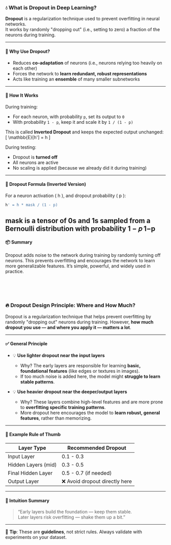 ### 💧 What is Dropout in Deep Learning?

**Dropout** is a regularization technique used to prevent overfitting in neural networks.  
It works by randomly "dropping out" (i.e., setting to zero) a fraction of the neurons during training.

---

#### 🎯 Why Use Dropout?

- Reduces **co-adaptation** of neurons (i.e., neurons relying too heavily on each other)
- Forces the network to **learn redundant, robust representations**
- Acts like training an **ensemble** of many smaller subnetworks

---

#### 🧪 How It Works

During training:
- For each neuron, with probability `p`, set its output to `0`
- With probability `1 - p`, keep it and scale it by `1 / (1 - p)`

This is called **Inverted Dropout** and keeps the expected output unchanged:
\[
\mathbb{E}[h'] = h
\]

During testing:
- Dropout is **turned off**
- All neurons are active
- No scaling is applied (because we already did it during training)

---

#### 🧮 Dropout Formula (Inverted Version)

For a neuron activation \( h \), and dropout probability \( p \):

```python
h' = h * mask / (1 - p)
```
mask is a tensor of 0s and 1s sampled from a Bernoulli distribution with probability 
1
−
𝑝
1−p
---
#### 📦 Summary
Dropout adds noise to the network during training by randomly turning off neurons.
This prevents overfitting and encourages the network to learn more generalizable features.
It’s simple, powerful, and widely used in practice.

<br><br><br>  <!-- Creates multiple empty lines -->

### 🔥 Dropout Design Principle: Where and How Much?

Dropout is a regularization technique that helps prevent overfitting by randomly "dropping out" neurons during training. However, **how much dropout you use — and where you apply it — matters a lot**.

---

#### ✅ **General Principle**

- 💡 **Use lighter dropout near the input layers**
  - Why? The early layers are responsible for learning **basic, foundational features** (like edges or textures in images).
  - If too much noise is added here, the model might **struggle to learn stable patterns**.

- 💡 **Use heavier dropout near the deeper/output layers**
  - Why? These layers combine high-level features and are more prone to **overfitting specific training patterns**.
  - More dropout here encourages the model to **learn robust, general features**, rather than memorizing.

---

#### 🔬 Example Rule of Thumb
| Layer Type         | Recommended Dropout |
|-------------------|---------------------|
| Input Layer        | 0.1 - 0.3           |
| Hidden Layers (mid) | 0.3 - 0.5           |
| Final Hidden Layer | 0.5 - 0.7 (if needed) |
| Output Layer       | ❌ Avoid dropout directly here |

---

#### 🧠 Intuition Summary

> “Early layers build the foundation — keep them stable.  
> Later layers risk overfitting — shake them up a bit.”

---

💬 **Tip**: These are **guidelines**, not strict rules. Always validate with experiments on your dataset.

